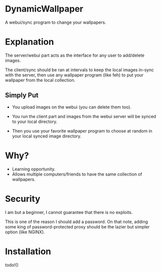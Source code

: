 # DynamicWallpaper
A webui/sync program to change your wallpapers.

# Explanation

The server/webui part acts as the interface for any user to add/delete images.

The client/sync should be ran at intervals to keep the local images in-sync with the server, then use any wallpaper program (like feh) to put your wallpaper from the local collection.

## Simply Put

- You upload images on the webui (you can delete them too).

- You run the client part and images from the webui server will be synced to your local directory.

- Then you use your favorite wallpaper program to choose at random in your local synced image directory.

# Why?

- Learning opportunity.
- Allows multiple computers/friends to have the same collection of wallpapers.

# Security
I am but a beginner, I cannot guarantee that there is no exploits.

This is one of the reason I should add a password. On that note, adding some king of password-protected proxy should be the lazier but simpler option (like NGINX).

# Installation

todo!()

